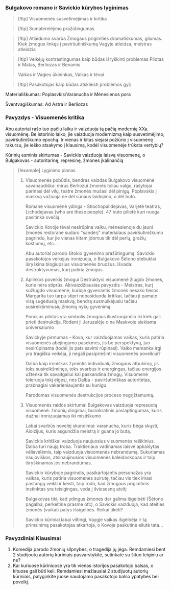 ### Bulgakovo romano ir Savickio kūrybos lyginimas

> [!tip] Visuomenės susvetimėjimas ir kritika
> 

> [!tip] Sumaterelėjimo pražūtingumas

> [!tip] Atlaidumo svarba
> Žmogaus prigimties dramatiškumas, gilumas. Kiek žmogus linkęs į paviršutiniškumą
> Vagyje atleidza, meistras atleidzia


> [!tip] Veikėjų kontrastingumas kaip būdas išryškinti problemas
> Pilotas ir Matas, Berliozas ir Benamis 
> 
> Vaikas ir Vagies ūkininkas, Vaikas ir tėvai 

> [!tip] Pasakotojas kaip būdas atskleisti problemos gylį


Materiališkumas: Poplasvkis/Varanucha ir Mėnesienos pora

Šventvagiškumas: Ad Astra ir Berliozas



### Pavyzdys - Visuomenės kritika

Abu autoriai rašo tuo pačiu laiku ir vaizduoja tą pačią modernią XXa. visuomėnę. Be istorinio laiko, jie vaizduoja modernizmą kaip susvetimėjimo, paviršutiniškumo epochą. Ir vienas ir kitas siejasi požiūrio į visuomėnę rakursu, jie ieško atsakymo į klausimą, kodėl visuomenėje trūksta vertybių?

Kūrinių esminis skirtumas - Savickis vaizduoja laisvą visuomenę, o Bulgakovas - autoritarinę, represinę, žmones įkalinančią


> [!example] Lyginimo planas
> 1. Visuomenės pobūdis, bendras vaizdas
> 	   Bulgakovo visuomėnė savanaudiška: mirus Berliozui žmonės toliau valgo, rašytojai parinasi dėl vilų, teatre žmonės mušasi dėl pinigų. Poplavskis į maskvą važiuoja ne dėl sūnaus laidojimo, o dėl buto.
> 	   <br>
> 	   
> 	   Romane visuomėnė ydinga - Stiochopalidejavas, Varjetė teatras, Lichodejavas (who are these people). 47 buto pilietė kuri nuoga pasitinka svečią. 
> 	   <br>
> 	   
> 	   Savickio Kovoje tėvai nesirūpina vaiku, mėnesienoje du jauni žmonės restorane sudaro "sandėrį" materialaus paviršutiniškumo pagrindu, kur jie vienas kitam įdomus tik dėl perlų, gražių kostiumų, etc...
> 	   <br>
> 	   
> 	   Abu autoriai parodo šitokio gyvenimo pražūtingumą. Savickio pasakotojos veikėjus ironizuoja, o Bulgakovo Šėtono stebuklai išryškina blogiuosius visuomenės bruožus. Išvada: destruktyvumas, kurį patiria žmogus. 
> 	   
> 2. Aplinkos poveikis žmogui
> 	   Destruktyvi visuomenė žlugdo žmones, kurie nėra stiprūs. Akivaizdžiausias pavyzdis - Meistras, kurį sužlugdo visuomenė, kurioje gyvenantis žmonės nesako tiesos. 
> 	   Margarita tuo tarpu stipri nepasiduoda kritikai, tačiau ji pamato visą sugedusią maskvą, bendrą susmulkėjusiu tačiau susireikšminusių žmonių nykų gyvenimą. 
> 	   <br>
> 	   
> 	   Poncijus pilotas yra simbolis žmogaus iliustruojančio iki kiek gali prieti destrukcija. Rodant ji Jeruzalėje o ne Maskvoje siekiama universalumo
> 	   <br>
> 	   
> 	   Savickyje pirmumas - Kova, kur vaizduojamas vaikas, kuris patiria visuomenės abejingumo pasekmes, jis be perspektyvų, juo nesirūpinama (todėl jis pats savimi rūpinasi). Vaiko mamanka irgi yra tragiška veikėja, ji negali pasipriešinti visuomenės poveikiui?
> 	   <br>
> 	   
> 	   Dalba kaip ironiškas žymintis individualų žmogaus atbukimą, jis toks susireikšminęs, toks svarbus ir energingas, tačiau energijos užtenka tik savaitgaliui kai paskandina žmogų. Visuomenė toleruoja tokį elgesį, nes Dalba - paviršutiniškas autoritetas, prabnagiai vakarieniaujantis su kunigu
> 	   <br>
> 	   
> 	   Parodomas visuomenės destrukcijos proceso negrįžtamumą. 
> 	
> 	   
> 3. Visuomenės raidos skirtumai
> 	   Bulgakovas vaizduoja represuotą visuomenė: žmonių dingimai, buriokratinis paslaptingumas, kuris dažnai ironizuojamas iki mistiškumo
> 	   <br>
> 	   
> 	   Labai svarbūs novelėj skundimai: varanucha, kuris bėga skųsti, Aloizijus, kuris asgundžia meistrą ir guana jo butą. 
> 	   <br>
> 	   
> 	   Savickis kritiškai vaizduoja naujuosius visuomenės reiškinius. Dalba turi naują troba. Traktieriaus vadinamas laisvė apkaišytas vėliavėlėmis, taip vaizduoja visuomenės nebrandumą. Sukuriamas naujoviškos, atsinaujinusios visuomenės kaleidoskopas ir taip išryškinamas jos nebrandumas.
> 	   <br>
> 	   
> 	   Savickio kūryboje pagrindis, pasikartojantis personažas yra vaikas, kuris patiria visuomenės suirutę, tačiau vis tiek imasi pastangų veikti ir keisti, taip rodo, kad žmogaus prigimtinis instinktas yra teisigingas, veda į šviesesnę ateitį
> 	   <br>
> 	   
> 	   Bulgakovas tiki, kad ydingus žmones dar galima išgelbėti (Šėtono pagalba, perkeltine prasme ofc), o Savickis vaizduoja, kad ateities žmonės (vaikai) patys išsigelbės. Reikai tikėti? 
> 	   <br>
> 	   
> 	   Savickio kūriniai labai viltingi, Vaygje vaikas išgelbėja ir tą primsinimą pasakotojas atkartoja, o Kovoje paskutinė eilutė tata...
> 	   


### Pavyzdiniai Klausimai

1. Komedija parodo žmonių silpnybės, o tragedija jų jėga. Remdamiesi bent 2 studijoutų autorių kūriniais pasvarstykite, sutinkate su šituo teiginiu ar ne?
2. Kai kuriuose kūriniuose yra tik vienas istorijos pasakotojo balsas, o kituose gali būti keli. Remdamiesi mažiausiai 2 studijuotų autorių kūriniais, palyginkite juose naudojamo pasakotojo balso ypatybės bei poveikį. 